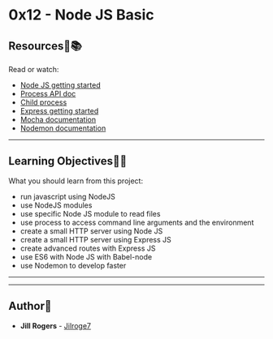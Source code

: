 # 0x12 - Node JS Basic

## Resources:mag_right::books:
Read or watch:
* [Node JS getting started](https://intranet.hbtn.io/rltoken/zB1fH6eopEsimkIDrRcOoQ)
* [Process API doc](https://intranet.hbtn.io/rltoken/RxnSYT6KBxYh84O1bdaGxw)
* [Child process](https://intranet.hbtn.io/rltoken/2TLRthTXqdyD0Rsh41sVUw)
* [Express getting started](https://intranet.hbtn.io/rltoken/V-YZtu15tr-K-MEJRtF8YQ)
* [Mocha documentation](https://intranet.hbtn.io/rltoken/LVroLBhGbLYdXxfmnukkjg)
* [Nodemon documentation](https://intranet.hbtn.io/rltoken/es5vkktggXsqzvgVRO1yxw)


---
## Learning Objectives:elephant:🧠
What you should learn from this project:

* run javascript using NodeJS
* use NodeJS modules
* use specific Node JS module to read files
* use process to access command line arguments and the environment
* create a small HTTP server using Node JS
* create a small HTTP server using Express JS
* create advanced routes with Express JS
* use ES6 with Node JS with Babel-node
* use Nodemon to develop faster

---
---

## Author:art:
* **Jill Rogers** - [Jilroge7](https://github.com/Jilroge7/holbertonschool-web_back_end.git)
